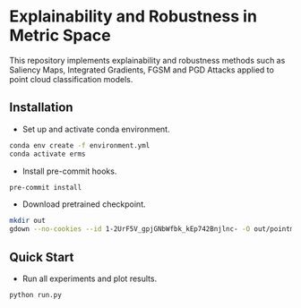 # Explainability and Robustness in Metric Space

This repository implements explainability and robustness methods such as Saliency Maps, Integrated Gradients, FGSM and PGD Attacks applied to point cloud classification models.

## Installation

- Set up and activate conda environment.

```bash
conda env create -f environment.yml
conda activate erms
```

- Install pre-commit hooks.

```bash
pre-commit install
```

- Download pretrained checkpoint.

```bash
mkdir out
gdown --no-cookies --id 1-2UrF5V_gpjGNbWfbk_kEp742Bnjlnc- -O out/pointmlp.pth
```

## Quick Start

- Run all experiments and plot results.

```bash
python run.py
```
